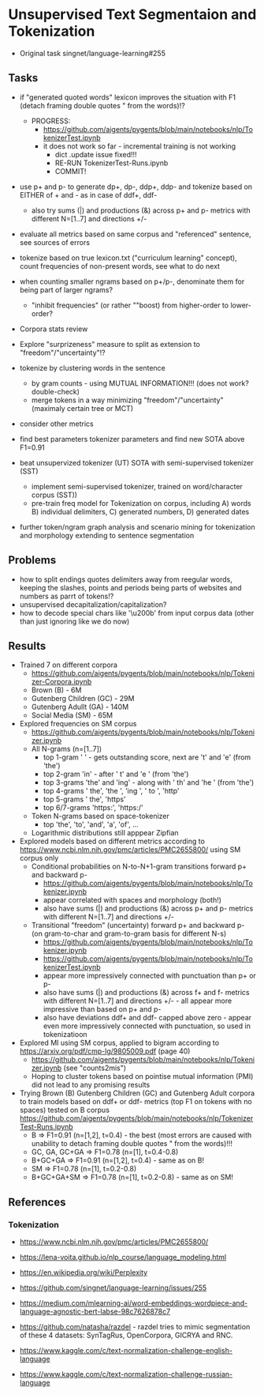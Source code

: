 # Unsupervised Text Segmentaion and Tokenization

- Original task singnet/language-learning#255

## Tasks

- if "generated quoted words" lexicon improves the situation with F1 (detach framing double quotes " from the words)!?
	- PROGRESS: 
		- https://github.com/aigents/pygents/blob/main/notebooks/nlp/TokenizerTest.ipynb
		- it does not work so far - incremental training is not working
		 	- dict .update issue fixed!!!
		 	- RE-RUN TokenizerTest-Runs.ipynb
		 	- COMMIT!

- use p+ and p- to generate dp+, dp-, ddp+, ddp- and tokenize based on EITHER of + and - as in case of ddf+, ddf- 
  - also try sums (|) and productions (&) across p+ and p- metrics with different N=[1..7] and directions +/-
- evaluate all metrics based on same corpus and "referenced" sentence, see sources of errors
- tokenize based on true lexicon.txt ("curriculum learning" concept), count frequencies of non-present words, see what to do next
- when counting smaller ngrams based on p+/p-, denominate them for being part of larger ngrams?  
  - "inhibit frequencies" (or rather ""boost) from higher-order to lower-order?
- Corpora stats review
- Explore "surprizeness" measure to split as extension to "freedom"/"uncertainty"!?
- tokenize by clustering words in the sentence 
  - by gram counts - using MUTUAL INFORMATION!!! (does not work? double-check)
  - merge tokens in a way minimizing "freedom"/"uncertainty" (maximaly certain tree or MCT)
- consider other metrics
- find best parameters tokenizer parameters and find new SOTA above F1=0.91
- beat unsupervized tokenizer (UT) SOTA with semi-supervised tokenizer (SST) 
  - implement semi-supervised tokenizer, trained on word/character corpus (SST))
  - pre-train freq model for Tokenization on corpus, including A) words B) individual delimiters, C) generated numbers, D) generated dates
- further token/ngram graph analysis and scenario mining for tokenization and morphology extending to sentence segmentation  

## Problems

- how to split endings quotes delimiters away from reegular words, keeping the slashes, points and periods being parts of websites and numbers as parrt of tokens!?
- unsupervised decapitalization/capitalization?
- how to decode special chars like '\u200b' from input corpus data (other than just ignoring like we do now)

## Results

- Trained 7 on different corpora
  - https://github.com/aigents/pygents/blob/main/notebooks/nlp/Tokenizer-Corpora.ipynb
  - Brown (B) - 6M
  - Gutenberg Children (GC) - 29M
  - Gutenberg Adullt (GA) - 140M
  - Social Media (SM) - 65M
- Explored frequencies on SM corpus
  - https://github.com/aigents/pygents/blob/main/notebooks/nlp/Tokenizer.ipynb
  - All N-grams (n=[1..7])
    - top 1-gram ' ' - gets outstanding score, next are 't' and 'e' (from 'the')
    - top 2-gram 'in' - after ' t' and 'e ' (from 'the')
    - top 3-grams 'the' and 'ing' - along with ' th' and 'he ' (from 'the')
    - top 4-grams ' the', 'the ', 'ing ', ' to ', 'http'
    - top 5-grams ' the', 'https'
    - top 6/7-grams 'https:', 'https:/'
  - Token N-grams based on space-tokenizer
    - top 'the', 'to', 'and', 'a', 'of', ...
  - Logarithmic distributions still apppear Zipfian
- Explored models based on different metrics according to https://www.ncbi.nlm.nih.gov/pmc/articles/PMC2655800/ using SM corpus only
  - Conditional probabilities on N-to-N+1-gram transitions forward p+ and backward p- 
    - https://github.com/aigents/pygents/blob/main/notebooks/nlp/Tokenizer.ipynb
    - appear correlated with spaces and morphology (both!)
    - also have sums (|) and productions (&) across p+ and p- metrics with different N=[1..7] and directions +/-
  - Transitional "freedom" (uncertainty) forward p+ and backward p- (on gram-to-char and gram-to-gram basis for different N-s)
    - https://github.com/aigents/pygents/blob/main/notebooks/nlp/Tokenizer.ipynb
    - https://github.com/aigents/pygents/blob/main/notebooks/nlp/TokenizerTest.ipynb
    - appear more impressively connected with punctuation than p+ or p- 
    - also have sums (|) and productions (&) across f+ and f- metrics with different N=[1..7] and directions +/- - all appear more impressive than based on p+ and p-
    - also have deviations ddf+ and ddf- capped above zero - appear even more impressively connected with punctuation, so used in tokenizatioon  
- Explored MI using SM corpus, applied to bigram according to https://arxiv.org/pdf/cmp-lg/9805009.pdf (page 40)
  - https://github.com/aigents/pygents/blob/main/notebooks/nlp/Tokenizer.ipynb (see "counts2mis")
  - Hoping to cluster tokens based on pointise mutual information (PMI) did not lead to any promising results  
- Trying Brown (B) Gutenberg Children (GC) and Gutenberg Adult corpora to train models based on ddf+ or ddf- metrics (top F1 on tokens with no spaces) tested on B corpus https://github.com/aigents/pygents/blob/main/notebooks/nlp/TokenizerTest-Runs.ipynb
  - B => F1=0.91 (n=[1,2], t=0.4) - the best (most errors are caused with unability to detach framing double quotes " from the words)!!!
  - GC, GA, GC+GA => F1=0.78 (n=[1], t=0.4-0.8)
  - B+GC+GA => F1=0.91 (n=[1,2], t=0.4) - same as on B!
  - SM => F1=0.78 (n=[1], t=0.2-0.8)
  - B+GC+GA+SM => F1=0.78 (n=[1], t=0.2-0.8) - same as on SM!


## References

### Tokenization

- https://www.ncbi.nlm.nih.gov/pmc/articles/PMC2655800/
- https://lena-voita.github.io/nlp_course/language_modeling.html
- https://en.wikipedia.org/wiki/Perplexity
- https://github.com/singnet/language-learning/issues/255
- https://medium.com/mlearning-ai/word-embeddings-wordpiece-and-language-agnostic-bert-labse-98c7626878c7

- https://github.com/natasha/razdel - razdel tries to mimic segmentation of these 4 datasets: SynTagRus, OpenCorpora, GICRYA and RNC.
- https://www.kaggle.com/c/text-normalization-challenge-english-language
- https://www.kaggle.com/c/text-normalization-challenge-russian-language
